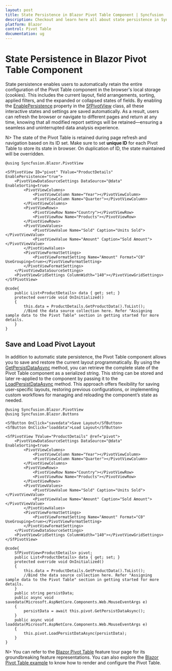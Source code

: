```yaml
---
layout: post
title: State Persistence in Blazor Pivot Table Component | Syncfusion
description: Checkout and learn here all about state persistence in Syncfusion Blazor Pivot Table component and more.
platform: Blazor
control: Pivot Table
documentation: ug
---
```


# State Persistence in Blazor Pivot Table Component

State persistence enables users to automatically retain the entire configuration of the Pivot Table component in the browser's local storage (cookies). This includes the current layout, field arrangements, sorting, applied filters, and the expanded or collapsed states of fields. By enabling the [EnablePersistence](https://help.syncfusion.com/cr/blazor/Syncfusion.Blazor.PivotView.SfPivotView-1.html#Syncfusion_Blazor_PivotView_SfPivotView_1_EnablePersistence) property in the [SfPivotView](https://help.syncfusion.com/cr/blazor/Syncfusion.Blazor.PivotView.SfPivotView-1.html) class, all these interactive states and settings are saved automatically. As a result, users can refresh the browser or navigate to different pages and return at any time, knowing that all modified report settings will be retained—ensuring a seamless and uninterrupted data analysis experience.

N> The state of the Pivot Table is retained during page refresh and navigation based on its ID set. Make sure to set **unique ID** for each Pivot Table to store its state in browser. On duplication of ID, the state maintained will be overridden.

```cshtml
@using Syncfusion.Blazor.PivotView

<SfPivotView ID="pivot" TValue="ProductDetails" EnablePersistence="true">
    <PivotViewDataSourceSettings DataSource="@data" EnableSorting=true>
        <PivotViewColumns>
            <PivotViewColumn Name="Year"></PivotViewColumn>
            <PivotViewColumn Name="Quarter"></PivotViewColumn>
        </PivotViewColumns>
        <PivotViewRows>
            <PivotViewRow Name="Country"></PivotViewRow>
            <PivotViewRow Name="Products"></PivotViewRow>
        </PivotViewRows>
        <PivotViewValues>
            <PivotViewValue Name="Sold" Caption="Units Sold"></PivotViewValue>
            <PivotViewValue Name="Amount" Caption="Sold Amount"></PivotViewValue>
        </PivotViewValues>
        <PivotViewFormatSettings>
            <PivotViewFormatSetting Name="Amount" Format="C0" UseGrouping=true></PivotViewFormatSetting>
        </PivotViewFormatSettings>
    </PivotViewDataSourceSettings>
    <PivotViewGridSettings ColumnWidth="140"></PivotViewGridSettings>
</SfPivotView>

@code{
    public List<ProductDetails> data { get; set; }
    protected override void OnInitialized()
    {
        this.data = ProductDetails.GetProductData().ToList();
        //Bind the data source collection here. Refer "Assigning sample data to the Pivot Table" section in getting started for more details.
    }
}

```

## Save and Load Pivot Layout

In addition to automatic state persistence, the Pivot Table component allows you to save and restore the current layout programmatically. By using the [GetPersistDataAsync](https://help.syncfusion.com/cr/blazor/Syncfusion.Blazor.PivotView.SfPivotView-1.html#Syncfusion_Blazor_PivotView_SfPivotView_1_GetPersistData) method, you can retrieve the complete state of the Pivot Table component as a serialized string. This string can be stored and later re-applied to the component by passing it to the [LoadPersistDataAsync](https://help.syncfusion.com/cr/blazor/Syncfusion.Blazor.PivotView.SfPivotView-1.html#Syncfusion_Blazor_PivotView_SfPivotView_1_LoadPersistData_System_String_) method. This approach offers flexibility for saving user-specific layouts, restoring previous configurations, or implementing custom workflows for managing and reloading the component’s state as needed.

```cshtml
@using Syncfusion.Blazor.PivotView
@using Syncfusion.Blazor.Buttons

<SfButton OnClick="savedata">Save Layout</SfButton>
<SfButton OnClick="loaddata">Load Layout</SfButton>

<SfPivotView TValue="ProductDetails" @ref="pivot">
    <PivotViewDataSourceSettings DataSource="@data" EnableSorting=true>
        <PivotViewColumns>
            <PivotViewColumn Name="Year"></PivotViewColumn>
            <PivotViewColumn Name="Quarter"></PivotViewColumn>
        </PivotViewColumns>
        <PivotViewRows>
            <PivotViewRow Name="Country"></PivotViewRow>
            <PivotViewRow Name="Products"></PivotViewRow>
        </PivotViewRows>
        <PivotViewValues>
            <PivotViewValue Name="Sold" Caption="Units Sold"></PivotViewValue>
            <PivotViewValue Name="Amount" Caption="Sold Amount"></PivotViewValue>
        </PivotViewValues>
        <PivotViewFormatSettings>
            <PivotViewFormatSetting Name="Amount" Format="C0" UseGrouping=true></PivotViewFormatSetting>
        </PivotViewFormatSettings>
    </PivotViewDataSourceSettings>
    <PivotViewGridSettings ColumnWidth="140"></PivotViewGridSettings>
</SfPivotView>

@code{
    SfPivotView<ProductDetails> pivot;
    public List<ProductDetails> data { get; set; }
    protected override void OnInitialized()
    {
        this.data = ProductDetails.GetProductData().ToList();
        //Bind the data source collection here. Refer "Assigning sample data to the Pivot Table" section in getting started for more details.
    }
    public string persistData;
    public async void savedata(Microsoft.AspNetCore.Components.Web.MouseEventArgs e)
    {
        persistData = await this.pivot.GetPersistDataAsync();
    }
    public async void loaddata(Microsoft.AspNetCore.Components.Web.MouseEventArgs e)
    {
        this.pivot.LoadPersistDataAsync(persistData);
    }
}

```

N> You can refer to the [Blazor Pivot Table](https://www.syncfusion.com/blazor-components/blazor-pivot-table) feature tour page for its groundbreaking feature representations. You can also explore the [Blazor Pivot Table example](https://blazor.syncfusion.com/demos/pivot-table/default-functionalities?theme=bootstrap5) to know how to render and configure the Pivot Table.